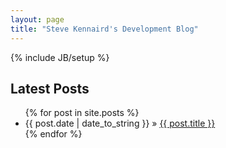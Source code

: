 ```yaml
---
layout: page
title: "Steve Kennaird's Development Blog"
---
```

{% include JB/setup %}
  
## Latest Posts ##

<ul class="posts">
  {% for post in site.posts %}
    <li><span>{{ post.date | date_to_string }}</span> &raquo; <a href="{{ BASE_PATH }}{{ post.url }}">{{ post.title }}</a></li>
  {% endfor %}
</ul>
